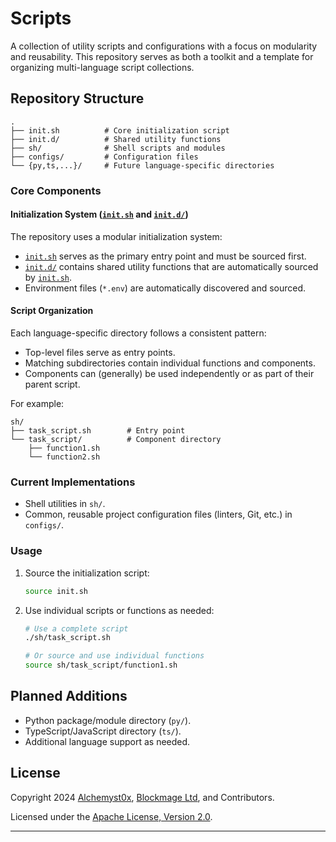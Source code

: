 # Scripts

A collection of utility scripts and configurations with a focus on modularity and reusability. This
repository serves as both a toolkit and a template for organizing multi-language script collections.

## Repository Structure

```text
.
├── init.sh          # Core initialization script
├── init.d/          # Shared utility functions
├── sh/              # Shell scripts and modules
├── configs/         # Configuration files
└── {py,ts,...}/     # Future language-specific directories
```

### Core Components

#### Initialization System ([`init.sh`] and [`init.d/`])

The repository uses a modular initialization system:

- [`init.sh`] serves as the primary entry point and must be sourced first.
- [`init.d/`] contains shared utility functions that are automatically sourced by [`init.sh`].
- Environment files (`*.env`) are automatically discovered and sourced.

#### Script Organization

Each language-specific directory follows a consistent pattern:

- Top-level files serve as entry points.
- Matching subdirectories contain individual functions and components.
- Components can (generally) be used independently or as part of their parent script.

For example:

```text
sh/
├── task_script.sh        # Entry point
└── task_script/          # Component directory
    ├── function1.sh
    └── function2.sh
```

### Current Implementations

- Shell utilities in `sh/`.
- Common, reusable project configuration files (linters, Git, etc.) in `configs/`.

### Usage

1. Source the initialization script:

   ```bash
   source init.sh
   ```

2. Use individual scripts or functions as needed:

   ```bash
   # Use a complete script
   ./sh/task_script.sh

   # Or source and use individual functions
   source sh/task_script/function1.sh
   ```

## Planned Additions

- Python package/module directory (`py/`).
- TypeScript/JavaScript directory (`ts/`).
- Additional language support as needed.

## License

Copyright 2024 [Alchemyst0x], [Blockmage Ltd], and Contributors.

Licensed under the [Apache License, Version 2.0].

---

[Alchemyst0x]: https://github.com/Alchemyst0x
[Blockmage Ltd]: https://github.com/Blockmage
[`init.sh`]: /init.sh
[`init.d/`]: /init.d/
[Apache License, Version 2.0]: /license.txt
